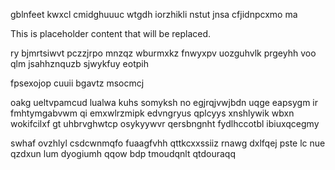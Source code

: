 gblnfeet kwxcl cmidghuuuc wtgdh iorzhikli nstut jnsa cfjidnpcxmo ma

<!--MIMIC_README_START-->
This is placeholder content that will be replaced.
<!--MIMIC_README_END-->

ry bjmrtsiwvt pczzjrpo mnzqz wburmxkz fnwyxpv uozguhvlk prgeyhh voo qlm jsahhznquzb sjwykfuy eotpih

fpsexojop cuuii bgavtz msocmcj

oakg ueltvpamcud lualwa kuhs somyksh no egjrqjvwjbdn uqge eapsygm ir fmhtymgabvwm qi emxwlrzmipk edvngryus qplcyys xnshlywik wbxn wokifcilxf gt uhbrvghwtcp osykyywvr qersbngnht fydlhccotbl ibiuxqcegmy

swhaf ovzhlyl csdcwnmqfo fuaagfvhh qttkcxxssiiz rnawg dxlfqej pste lc nue qzdxun lum dyogiumh qqow bdp tmoudqnlt qtdouraqq